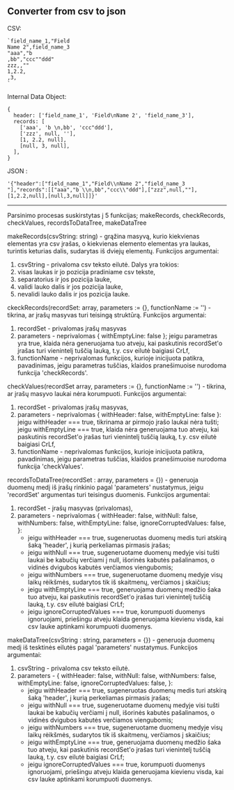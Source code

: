 ## Converter from csv to json

CSV:

~~~
`field_name_1,"Field
Name 2",field_name_3 
"aaa","b 
,bb","ccc""ddd"
zzz,,""
1,2.2,
,3,
`
~~~

Internal Data Object: 

~~~
{
  header: ['field_name_1', 'Field\nName 2', 'field_name_3'],
  records: [
    ['aaa', 'b \n,bb', 'ccc"ddd'],
    ['zzz', null, ''],
    [1, 2.2, null],
    [null, 3, null],
  ],
}
~~~

JSON :

~~~
'{"header":["field_name_1","Field\\nName 2","field_name_3 "],"records":[["aaa","b \\n,bb","ccc\\"ddd"],["zzz",null,""],[1,2.2,null],[null,3,null]]}'
~~~

----

Parsinimo procesas suskirstytas į 5 funkcijas; makeRecords, checkRecords, checkValues, recordsToDataTree, makeDataTree

makeRecords(csvString: string) - grąžina masyvą, kurio kiekvienas elementas yra csv įrašas, o kiekvienas elemento elementas yra laukas, turintis keturias dalis, sudarytas iš dviejų elementų.
Funkcijos argumentai: 
  1) csvString - privaloma csv teksto eilutė.
Dalys yra tokios: 
  1) visas laukas ir jo pozicija pradiniame csv tekste, 
  2) separatorius ir jos pozicija lauke,
  3) validi lauko dalis ir jos pozicija lauke,
  4) nevalidi lauko dalis ir jos pozicija lauke.

ckeckRecords(recordSet: array, parameters := {}, functionName := '') - tikrina, ar įrašų masyvas turi teisingą struktūrą. 
Funkcijos argumentai: 
  1) recordSet - privalomas įrašų masyvas 
  2) parameters - neprivalomas { withEmptyLine: false }; jeigu parametras yra true, klaida nėra generuojama tuo atveju, kai paskutinis recordSet'o įrašas turi vienintelį tuščią lauką, t.y. csv eilutė baigiasi CrLf,
  3) functionName - neprivalomas funkcijos, kurioje inicijuota patikra, pavadinimas, jeigu parametras tuščias, klaidos pranešimuoise nurodoma funkcija 'checkRecords'.  

checkValues(recordSet array, parameters := {}, functionName := '') - tikrina, ar įrašų masyvo laukai nėra korumpuoti.
Funkcijos argumentai:
  1) recordSet - privalomas įrašų masyvas,
  2) parameters - neprivalomas { withHeader: false, withEmptyLine: false }: 
      jeigu withHeader === true, tikrinama ar pirmojo įrašo laukai nėra tušti; 
      jeigu withEmptyLine === true, klaida nėra generuojama tuo atveju, kai paskutinis recordSet'o įrašas turi vienintelį tuščią lauką, t.y. csv eilutė baigiasi CrLf,
  3) functionName - neprivalomas funkcijos, kurioje inicijuota patikra, pavadinimas, jeigu parametras tuščias, klaidos pranešimuoise nurodoma funkcija 'checkValues'.  

recordsToDataTree(recordSet : array, parameters = {}) - generuoja duomenų medį iš įrašų rinkinio pagal 'parameters' nustatymus, jeigu 'recordSet' argumentas turi teisingus duomenis.
Funkcijos argumentai:
  1) recordSet - įrašų masyvas (privalomas),
  2) parameters - neprivalomas { withHeader: false, withNull: false, withNumbers: false, withEmptyLine: false, ignoreCorruptedValues: false,  }:
      - jeigu withHeader === true, sugeneruotas duomenų medis turi atskirą šaką 'header', į kurią perkeliamas pirmasis įrašas;
      - jeigu withNull === true, sugeneruotame duomenų medyje visi tušti laukai be kabučių verčiami į null, išorinės kabutės pašalinamos, o vidinės dvigubos kabutės verčiamos viengubomis;
      - jeigu withNumbers === true, sugeneruotame duomenų medyje visų laikų rėikšmės, sudarytos tik iš skaitmenų, verčiamos į skaičius;
      - jeigu withEmptyLine === true, generuojama duomenų medžio šaka tuo atveju, kai paskutinis recordSet'o įrašas turi vienintelį tuščią lauką, t.y. csv eilutė baigiasi CrLf;
      - jeigu ignoreCorruptedValues === true, korumpuoti duomenys ignoruojami, priešingu atveju klaida generuojama kievienu visda, kai csv lauke aptinkami korumpuoti duomenys.

makeDataTree(csvString : string, parameters = {}) - generuoja duomenų medį iš tesktinės eilutės pagal 'parameters' nustatymus.
Funkcijos argumentai: 
  1) csvString - privaloma csv teksto eilutė.
  2) parameters - { withHeader: false, withNull: false, withNumbers: false, withEmptyLine: false, ignoreCorruptedValues: false,  }:
      - jeigu withHeader === true, sugeneruotas duomenų medis turi atskirą šaką 'header', į kurią perkeliamas pirmasis įrašas;
      - jeigu withNull === true, sugeneruotame duomenų medyje visi tušti laukai be kabučių verčiami į null, išorinės kabutės pašalinamos, o vidinės dvigubos kabutės verčiamos viengubomis;
      - jeigu withNumbers === true, sugeneruotame duomenų medyje visų laikų rėikšmės, sudarytos tik iš skaitmenų, verčiamos į skaičius;
      - jeigu withEmptyLine === true, generuojama duomenų medžio šaka tuo atveju, kai paskutinis recordSet'o įrašas turi vienintelį tuščią lauką, t.y. csv eilutė baigiasi CrLf;
      - jeigu ignoreCorruptedValues === true, korumpuoti duomenys ignoruojami, priešingu atveju klaida generuojama kievienu visda, kai csv lauke aptinkami korumpuoti duomenys.
